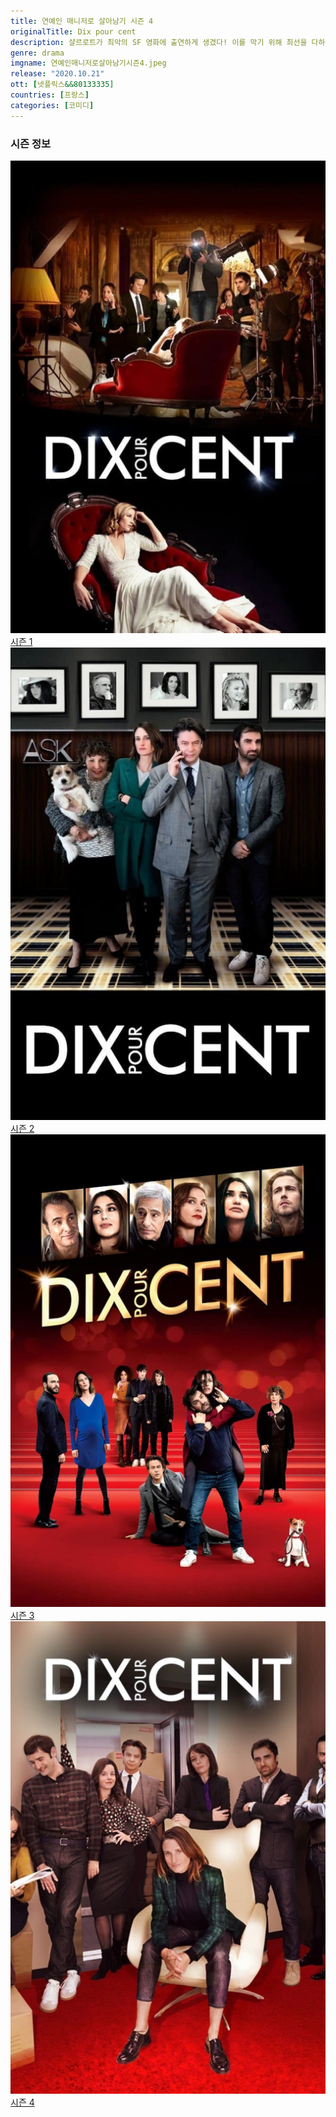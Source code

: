 ```yaml
---
title: 연예인 매니저로 살아남기 시즌 4
originalTitle: Dix pour cent
description: 샬르로트가 최악의 SF 영화에 출연하게 생겼다! 이를 막기 위해 최선을 다하는 앙드레아. 미미 마티는 ASK에 복수를 가하고, 세자르 시상식에서 충격적인 소식이 날아온다.
genre: drama
imgname: 연예인매니저로살아남기시즌4.jpeg
release: "2020.10.21"
ott: [넷플릭스&&80133335]
countries: [프랑스]
categories: [코미디]
---
```


### 시즌 정보

<div class="season-list">
<div class="item">
<a href="/drama/연예인매니저로살아남기시즌1" >
<img src="/poster/연예인매니저로살아남기시즌1.jpeg" alt="연예인매니저로살아남기시즌1 포스터 ">
시즌 1</a>
</div>

<div class="item">
<a href="/drama/연예인매니저로살아남기시즌2" >
<img src="/poster/연예인매니저로살아남기시즌2.jpeg" alt="연예인매니저로살아남기시즌2 포스터 ">
시즌 2</a>
</div>

<div class="item">
<a href="/drama/연예인매니저로살아남기시즌3" >
<img src="/poster/연예인매니저로살아남기시즌3.jpeg" alt="연예인매니저로살아남기시즌3 포스터 ">
시즌 3</a>
</div>

<div class="item">
<a href="/drama/연예인매니저로살아남기시즌4" >
<img src="/poster/연예인매니저로살아남기시즌4.jpeg" alt="연예인매니저로살아남기시즌4 포스터 ">
시즌 4</a>
</div>
</div>
